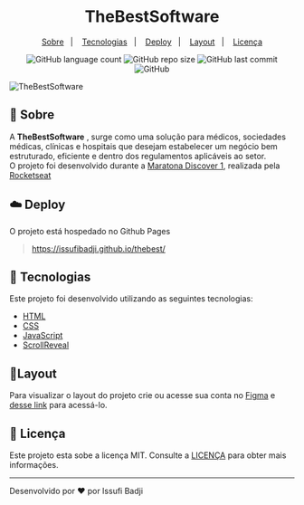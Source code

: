 <h1 align="center" color=" ">
   TheBestSoftware
</h1>

<p align="center">
    <a href="#book-sobre">Sobre</a>&nbsp;&nbsp;&nbsp;|&nbsp;&nbsp;&nbsp;
    <a href="#rocket-tecnologias">Tecnologias</a>&nbsp;&nbsp;&nbsp;|&nbsp;&nbsp;&nbsp;
    <a href="#cloud-deploy">Deploy</a>&nbsp;&nbsp;&nbsp;|&nbsp;&nbsp;&nbsp;
    <a href="#layout">Layout</a>&nbsp;&nbsp;&nbsp;|&nbsp;&nbsp;&nbsp;
    <a href="#memo-licença">Licença</a>
</p>

<p align="center">
   
<img alt="GitHub language count" src="https://img.shields.io/github/languages/count/issufibadji/doctorCare?style=flat-square">

<img alt="GitHub repo size" src="https://img.shields.io/github/repo-size/issufibadji/doctorCare?style=flat-square">

<img alt="GitHub last commit" src="https://img.shields.io/github/last-commit/issufibadji/doctorCare?style=flat-square">

<img alt="GitHub" src="https://img.shields.io/github/license/issufibadji/doctorCare?style=flat-square">
</p>

 ![TheBestSoftware](https://user-images.githubusercontent.com/45535344/174165483-fd31de2e-7ac5-431f-842a-b1b73f715fcc.gif)
 
## :book: Sobre
A **TheBestSoftware**
, surge como uma solução para médicos, sociedades médicas, clínicas e hospitais que desejam estabelecer um negócio bem estruturado, eficiente e dentro dos regulamentos aplicáveis ao setor.<br>
O projeto foi desenvolvido durante a [Maratona Discover 1](https://maratonadiscover.rocketseat.com.br/), realizada pela [Rocketseat](https://www.rocketseat.com.br/)

## :cloud: Deploy
O projeto está hospedado no Github Pages
> https://issufibadji.github.io/thebest/

## :rocket: Tecnologias
Este projeto foi desenvolvido utilizando as seguintes tecnologias:

- [HTML]()
- [CSS]()
- [JavaScript]()
- [ScrollReveal](https://scrollrevealjs.org/)

## 🔖Layout
Para visualizar o layout do projeto crie ou acesse sua conta no [Figma](https://figma.com) e [desse link](https://www.figma.com/community/file/1102912263666619803) para acessá-lo.

## :memo: Licença
Este projeto esta sobe a licença MIT. Consulte a [LICENÇA](https://github.com/issufibadji/doctorCare/blob/master/LICENSE) para obter mais informações.

---

Desenvolvido por :heart: por Issufi Badji

